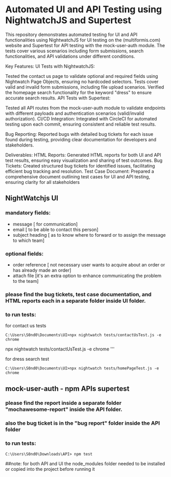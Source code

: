 # Automated UI and API Testing using NightwatchJS and Supertest


This repository demonstrates automated testing for UI and API functionalities using NightwatchJS for UI testing on the (multiformis.com) website and Supertest for API testing with the mock-user-auth module. The tests cover various scenarios including form submissions, search functionalities, and API validations under different conditions.

Key Features: UI Tests with NightwatchJS:

Tested the contact us page to validate optional and required fields using Nightwatch Page Objects, ensuring no hardcoded selectors. Tests cover valid and invalid form submissions, including file upload scenarios.
Verified the homepage search functionality for the keyword "dress" to ensure accurate search results.
API Tests with Supertest:

Tested all API routes from the mock-user-auth module to validate endpoints with different payloads and authentication scenarios (valid/invalid authorization).
CI/CD Integration: Integrated with CircleCI for automated testing upon each commit, ensuring consistent and reliable test results.

Bug Reporting: Reported bugs with detailed bug tickets for each issue found during testing, providing clear documentation for developers and stakeholders.

Deliverables: HTML Reports: Generated HTML reports for both UI and API test results, ensuring easy visualization and sharing of test outcomes. Bug Tickets: Created structured bug tickets for identified issues, facilitating efficient bug tracking and resolution. Test Case Document: Prepared a comprehensive document outlining test cases for UI and API testing, ensuring clarity for all stakeholders

## NightWatchjs UI

### mandatory fields:
- message [ for communication]
- email [ to be able to contact this person]
- subject heading [ as to know where to forward or to assign the message to which team]

### optional fields:
  - order reference [ not necessary user wants to acquire about an order or has already made an order]
  - attach file [it's an extra option to enhance communicating the problem to the team]
 
### please find the bug tickets, test case documentation, and HTML reports  each in a separate folder inside UI folder.

### to run tests:
for contact us tests
```console
C:\Users\S0nd0\Documents\UI>npx nightwatch tests/contactUsTest.js -e chrome
```
npx nightwatch tests/contactUsTest.js -e chrome
'''

for dress search test

```console
C:\Users\S0nd0\Documents\UI>npx nightwatch tests/homePageTest.js -e chrome
```



##  mock-user-auth - npm APIs  supertest


### please find the  report   inside  a separate folder "mochawesome-report"  inside the API folder.
### also the bug ticket is in the "bug report" folder  inside the API folder

### to run tests:

```console
C:\Users\S0nd0\Downloads\API> npm test
```

##note:
for both API and UI  the node_modules folder needed to be installed or copied into the project before running it

